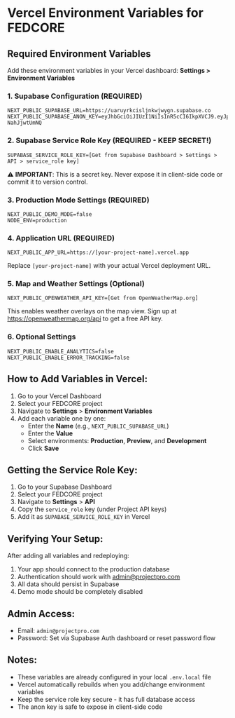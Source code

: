 # Vercel Environment Variables for FEDCORE

## Required Environment Variables

Add these environment variables in your Vercel dashboard:
**Settings > Environment Variables**

### 1. Supabase Configuration (REQUIRED)
```
NEXT_PUBLIC_SUPABASE_URL=https://uaruyrkcisljnkwjwygn.supabase.co
NEXT_PUBLIC_SUPABASE_ANON_KEY=eyJhbGciOiJIUzI1NiIsInR5cCI6IkpXVCJ9.eyJpc3MiOiJzdXBhYmFzZSIsInJlZiI6InVhcnV5cmtjaXNsam5rd2p3eWduIiwicm9sZSI6ImFub24iLCJpYXQiOjE3NTI0NjQ5NDUsImV4cCI6MjA2ODA0MDk0NX0.ZcfBiJgwHh7vVrxUy3WdAbfvhiuqFqs-NahJjwtUmNQ
```

### 2. Supabase Service Role Key (REQUIRED - KEEP SECRET!)
```
SUPABASE_SERVICE_ROLE_KEY=[Get from Supabase Dashboard > Settings > API > service_role key]
```
⚠️ **IMPORTANT**: This is a secret key. Never expose it in client-side code or commit it to version control.

### 3. Production Mode Settings (REQUIRED)
```
NEXT_PUBLIC_DEMO_MODE=false
NODE_ENV=production
```

### 4. Application URL (REQUIRED)
```
NEXT_PUBLIC_APP_URL=https://[your-project-name].vercel.app
```
Replace `[your-project-name]` with your actual Vercel deployment URL.

### 5. Map and Weather Settings (Optional)
```
NEXT_PUBLIC_OPENWEATHER_API_KEY=[Get from OpenWeatherMap.org]
```
This enables weather overlays on the map view. Sign up at https://openweathermap.org/api to get a free API key.

### 6. Optional Settings
```
NEXT_PUBLIC_ENABLE_ANALYTICS=false
NEXT_PUBLIC_ENABLE_ERROR_TRACKING=false
```

## How to Add Variables in Vercel:

1. Go to your Vercel Dashboard
2. Select your FEDCORE project
3. Navigate to **Settings** > **Environment Variables**
4. Add each variable one by one:
   - Enter the **Name** (e.g., `NEXT_PUBLIC_SUPABASE_URL`)
   - Enter the **Value** 
   - Select environments: **Production**, **Preview**, and **Development**
   - Click **Save**

## Getting the Service Role Key:

1. Go to your Supabase Dashboard
2. Select your FEDCORE project
3. Navigate to **Settings** > **API**
4. Copy the `service_role` key (under Project API keys)
5. Add it as `SUPABASE_SERVICE_ROLE_KEY` in Vercel

## Verifying Your Setup:

After adding all variables and redeploying:
1. Your app should connect to the production database
2. Authentication should work with admin@projectpro.com
3. All data should persist in Supabase
4. Demo mode should be completely disabled

## Admin Access:
- Email: `admin@projectpro.com`
- Password: Set via Supabase Auth dashboard or reset password flow

## Notes:
- These variables are already configured in your local `.env.local` file
- Vercel automatically rebuilds when you add/change environment variables
- Keep the service role key secure - it has full database access
- The anon key is safe to expose in client-side code